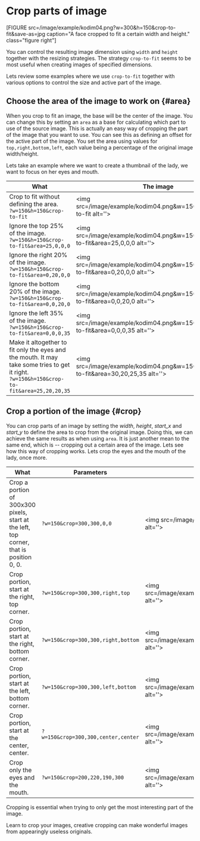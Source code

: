 Crop parts of image
======================================

[FIGURE src=/image/example/kodim04.png?w=300&h=150&crop-to-fit&save-as=jpg caption="A face cropped to fit a certain width and height." class="figure right"]

You can control the resulting image dimension using `width` and `height` together with the resizing strategies. The strategy `crop-to-fit` seems to be most useful when creating images of specified dimensions.

Lets review some examples where we use `crop-to-fit` together with various options to control the size and active part of the image.



Choose the area of the image to work on {#area}
-------------------------------------------------

When you crop to fit an image, the base will be the center of the image. You can change this by setting an `area` as a base for calculating which part to use of the source image. This is actually an easy way of cropping the part of the image that you want to use. You can see this as defining an offset for the active part of the image. You set the area using values for ` top,right,bottom,left`, each value being a percentage of the original image width/height.

Lets take an example where we want to create a thumbnail of the lady, we want to focus on her eyes and mouth.

| What                | The image           |
|---------------------|---------------------|
| Crop to fit without defining the area.<br>`?w=150&h=150&crop-to-fit` | <img src=/image/example/kodim04.png&w=150&h=150&crop-to-fit alt=''> |
| Ignore the top 25% of the image.<br>`?w=150&h=150&crop-to-fit&area=25,0,0,0` | <img src=/image/example/kodim04.png&w=150&h=150&crop-to-fit&area=25,0,0,0 alt=''> |
| Ignore the right 20% of the image.<br>`?w=150&h=150&crop-to-fit&area=0,20,0,0` | <img src=/image/example/kodim04.png&w=150&h=150&crop-to-fit&area=0,20,0,0 alt=''> |
| Ignore the bottom 20% of the image.<br>`?w=150&h=150&crop-to-fit&area=0,0,20,0` | <img src=/image/example/kodim04.png&w=150&h=150&crop-to-fit&area=0,0,20,0 alt=''> |
| Ignore the left 35% of the image.<br>`?w=150&h=150&crop-to-fit&area=0,0,0,35` | <img src=/image/example/kodim04.png&w=150&h=150&crop-to-fit&area=0,0,0,35 alt=''> |
| Make it altogether to fit only the eyes and the mouth. It may take some tries to get it right.<br>`?w=150&h=150&crop-to-fit&area=25,20,20,35` | <img src=/image/example/kodim04.png&w=150&h=150&crop-to-fit&area=30,20,25,35 alt=''> |



Crop a portion of the image {#crop}
-------------------------------------------------

You can crop parts of an image by setting the *width*, *height*, *start_x* and *start_y* to define the area to crop from the original image. Doing this, we can achieve the same results as when using `area`. It is just another mean to the same end, which is -- cropping out a certain area of the image. Lets see how this way of cropping works. Lets crop the eyes and the mouth of the lady, once more.

| What                | Parameters          | The image           |
|---------------------|---------------------|---------------------|
| Crop a portion of 300x300 pixels, start at the left, top corner, that is position 0, 0. | `?w=150&crop=300,300,0,0` | <img src=/image/example/kodim04.png&w=150&crop=300,300,0,0 alt=''> |
| Crop portion, start at the right, top corner. | `?w=150&crop=300,300,right,top` | <img src=/image/example/kodim04.png&w=150&crop=300,300,right,top alt=''> |
| Crop portion, start at the right, bottom corner. | `?w=150&crop=300,300,right,bottom` | <img src=/image/example/kodim04.png&w=150&crop=300,300,right,bottom alt=''> |
| Crop portion, start at the left, bottom corner. | `?w=150&crop=300,300,left,bottom` | <img src=/image/example/kodim04.png&w=150&crop=300,300,left,bottom alt=''> |
| Crop portion, start at the center, center. | `?w=150&crop=300,300,center,center` | <img src=/image/example/kodim04.png&w=150&crop=300,300,center,center alt=''> |
| Crop only the eyes and the mouth. | `?w=150&crop=200,220,190,300` | <img src=/image/example/kodim04.png&w=150&crop=200,220,190,300 alt=''> |

Cropping is essential when trying to only get the most interesting part of the image.

Learn to crop your images, creative cropping can make wonderful images from appearingly useless originals.
